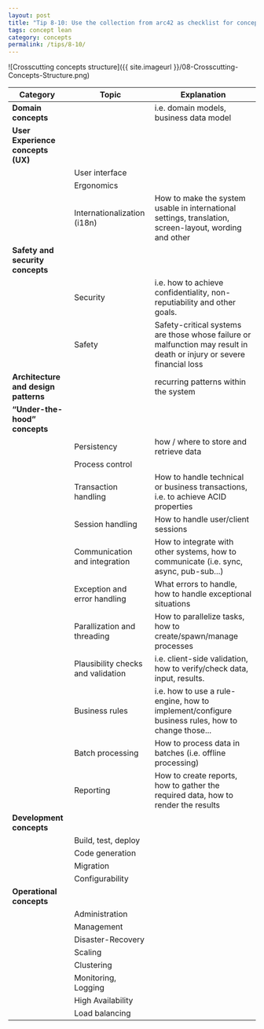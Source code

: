 ```yaml
---
layout: post
title: "Tip 8-10: Use the collection from arc42 as checklist for concepts!"
tags: concept lean
category: concepts
permalink: /tips/8-10/
---
```


![Crosscutting concepts structure]({{ site.imageurl }}/08-Crosscutting-Concepts-Structure.png)


| Category  | Topic | Explanation    |
|----------|---------|--------------|
| **Domain concepts**   | |i.e. domain models, business data model |
| **User Experience concepts (UX)**| | |
| |User interface | |
| |Ergonomics | |
| |Internationalization (i18n) |How to make the system usable in international settings, translation, screen-layout, wording and other |
| **Safety and security concepts**| | |
| |Security |i.e. how to achieve confidentiality, non-reputiability and other goals.  |
| |Safety |Safety-critical systems are those whose failure or malfunction may result in death or injury or severe financial loss |
| **Architecture and design patterns**| |recurring patterns within the system |
| **“Under-the-hood” concepts**  | | |
| |Persistency |how / where to store and retrieve data |
| |Process control | |
| |Transaction handling |How to handle technical or business transactions, i.e. to achieve ACID properties |
| |Session handling |How to handle user/client sessions |
| |Communication and integration |How to integrate with other systems, how to communicate (i.e. sync, async, pub-sub...) |
| |Exception and error handling |What errors to handle, how to handle exceptional situations |
| |Parallization and threading |How to parallelize tasks, how to create/spawn/manage processes |
| |Plausibility checks and validation |i.e. client-side validation, how to verify/check data, input, results. |
| |Business rules |i.e. how to use a rule-engine, how to implement/configure business rules, how to change those... |
| |Batch processing |How to process data in batches (i.e. offline processing) |
| |Reporting |How to create reports, how to gather the required data, how to render the results |
| **Development concepts** | | |
| | Build, test, deploy | |
| | Code generation | |
| | Migration | |
| | Configurability| |
| **Operational concepts** | | |
| |Administration | |
| |Management | |
| |Disaster-Recovery | |
| |Scaling | |
| |Clustering | |
| |Monitoring, Logging | |
| |High Availability | |
| |Load balancing | |
